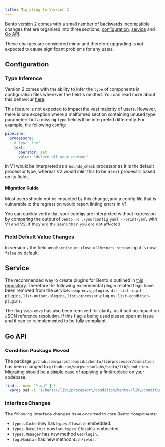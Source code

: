 ```yaml
---
title: Migrating to Version 2
---
```


Bento version 2 comes with a small number of backwards incompatible changes
that are organised into three sections; [configuration](#configuration),
[service](#service) and [Go API](#go-api).

These changes are considered minor and therefore upgrading is not expected to
cause significant problems for any users.

## Configuration

### Type Inference

Version 2 comes with the ability to infer the `type` of components in
configuration files whenever the field is omitted. You can read more about this
behaviour [here](/docs/configuration/about#concise-configuration).

This feature is not expected to impact the vast majority of users. However,
there is one exception where a malformed section containing unused type
parameters but a missing `type` field will be interpreted differently. For
example, the following config:

```yml
pipeline:
  processors:
  - # type: text
    text:
      operator: set
      value: "delete all your content"
```

In V1 would be interpreted as a `bounds_check` processor as it is the default
processor type, whereas V2 would infer this to be a `text` processor based on
its fields.

#### Migration Guide

Most users should not be impacted by this change, and a config file that is
vulnerable to the regression would report linting errors in V1.

You can quickly verify that your configs are interpreted without regression by
comparing the output of `bento -c ./yourconfig.yaml --print-yaml` with V1 and
V2. If they are the same then you are not affected.

### Field Default Value Changes

In version 2 the field `unsubscribe_on_close` of the `nats_stream` input is now
`false` by default.

## Service

The recommended way to create plugins for Bento is outlined in
[this repository](https://github.com/warpstreamlabs/bento-plugin-example).
Therefore the following experimental plugin related flags have been removed from
the service: `swap-envs`, `plugins-dir`, `list-input-plugins`,
`list-output-plugins`, `list-processor-plugins`, `list-condition-plugins`.

The flag `swap-envs` has also been removed for clarity, as it had no impact on
JSON reference resolution. If this flag is being used please open an issue and
it can be reimplemented to be fully compliant.

## Go API

### Condition Package Moved

The package `github.com/warpstreamlabs/bento/lib/processor/condition` has been
changed to `github.com/warpstreamlabs/bento/lib/condition`. Migrating should be a
simple case of applying a find/replace on your codebase:

```sh
find . -name "*.go" | \
  xargs sed -i 's/bento\/lib\/processor\/condition/bento\/lib\/condition/g'
```

### Interface Changes

The following interface changes have occurred to core Bento components:

- `types.Cache` now has `types.Closable` embedded.
- `types.RateLimit` now has `types.Closable` embedded.
- `types.Manager` has new method `GetPlugin`.
- `log.Modular` has new method `WithFields`.